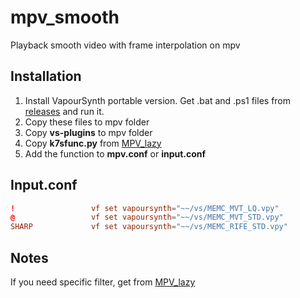 # mpv_smooth
Playback smooth video with frame interpolation on mpv

## **Installation**
1. Install VapourSynth portable version. Get .bat and .ps1 files from [releases](https://github.com/vapoursynth/vapoursynth/releases) and run it.
2. Copy these files to mpv folder
3. Copy **vs-plugins** to mpv folder
4. Copy **k7sfunc.py** from [MPV_lazy](https://github.com/hooke007/MPV_lazy)
5. Add the function to **mpv.conf** or **input.conf**

## **Input.conf**
```conf
!                 vf set vapoursynth="~~/vs/MEMC_MVT_LQ.vpy"
@                 vf set vapoursynth="~~/vs/MEMC_MVT_STD.vpy"
SHARP             vf set vapoursynth="~~/vs/MEMC_RIFE_STD.vpy"
```

## **Notes** 
If you need specific filter, get from [MPV_lazy](https://github.com/hooke007/MPV_lazy/tree/main/portable_config/vs)
